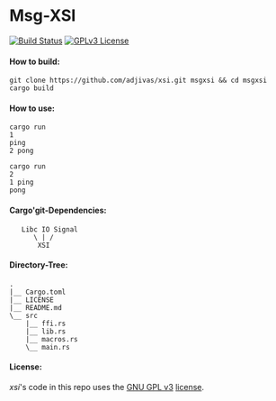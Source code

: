 # Msg-XSI

[![Build Status](https://travis-ci.org/adjivas/xsi.svg)](https://travis-ci.org/adjivas/xsi)
[![GPLv3 License](http://img.shields.io/badge/license-GPLv3-blue.svg)](https://www.gnu.org/copyleft/gpl.html)

#### How to build:
```shell
git clone https://github.com/adjivas/xsi.git msgxsi && cd msgxsi
cargo build
```

#### How to use:
```shell
cargo run
1
ping
2 pong
```
```shell
cargo run
2
1 ping
pong
```

#### Cargo'git-Dependencies:
```shell
   Libc IO Signal
      \ | /
       XSI
```

#### Directory-Tree:
```shell
.
|__ Cargo.toml
|__ LICENSE
|__ README.md
\__ src
    |__ ffi.rs
    |__ lib.rs
    |__ macros.rs
    \__ main.rs
```

#### License:
*xsi*'s code in this repo uses the [GNU GPL v3](http://www.gnu.org/licenses/gpl-3.0.html) [license](https://github.com/adjivas/xsi/blob/master/LICENSE).

